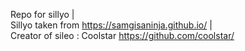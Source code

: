Repo for sillyo  |  
Sillyo taken from https://samgisaninja.github.io/  |  
Creator of sileo : Coolstar https://github.com/coolstar/
